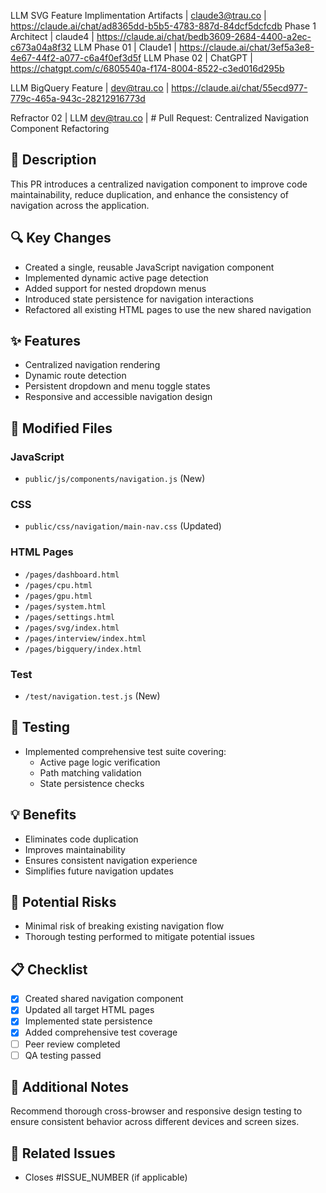 LLM SVG Feature Implimentation Artifacts | claude3@trau.co | https://claude.ai/chat/ad8365dd-b5b5-4783-887d-84dcf5dcfcdb
Phase 1 Architect | claude4 | https://claude.ai/chat/bedb3609-2684-4400-a2ec-c673a04a8f32
LLM Phase 01 | Claude1 | https://claude.ai/chat/3ef5a3e8-4e67-44f2-a077-c6a4f0ef3d5f
LLM Phase 02 | ChatGPT | https://chatgpt.com/c/6805540a-f174-8004-8522-c3ed016d295b

LLM BigQuery Feature | dev@trau.co | https://claude.ai/chat/55ecd977-779c-465a-943c-28212916773d



Refractor 02 | LLM dev@trau.co | # Pull Request: Centralized Navigation Component Refactoring

## 🚀 Description
This PR introduces a centralized navigation component to improve code maintainability, reduce duplication, and enhance the consistency of navigation across the application.

## 🔍 Key Changes
- Created a single, reusable JavaScript navigation component
- Implemented dynamic active page detection
- Added support for nested dropdown menus
- Introduced state persistence for navigation interactions
- Refactored all existing HTML pages to use the new shared navigation

## ✨ Features
- Centralized navigation rendering
- Dynamic route detection
- Persistent dropdown and menu toggle states
- Responsive and accessible navigation design

## 📂 Modified Files
### JavaScript
- `public/js/components/navigation.js` (New)

### CSS
- `public/css/navigation/main-nav.css` (Updated)

### HTML Pages
- `/pages/dashboard.html`
- `/pages/cpu.html`
- `/pages/gpu.html`
- `/pages/system.html`
- `/pages/settings.html`
- `/pages/svg/index.html`
- `/pages/interview/index.html`
- `/pages/bigquery/index.html`

### Test
- `/test/navigation.test.js` (New)

## 🧪 Testing
- Implemented comprehensive test suite covering:
  - Active page logic verification
  - Path matching validation
  - State persistence checks

## 💡 Benefits
- Eliminates code duplication
- Improves maintainability
- Ensures consistent navigation experience
- Simplifies future navigation updates

## 🚧 Potential Risks
- Minimal risk of breaking existing navigation flow
- Thorough testing performed to mitigate potential issues

## 📋 Checklist
- [x] Created shared navigation component
- [x] Updated all target HTML pages
- [x] Implemented state persistence
- [x] Added comprehensive test coverage
- [ ] Peer review completed
- [ ] QA testing passed

## 📝 Additional Notes
Recommend thorough cross-browser and responsive design testing to ensure consistent behavior across different devices and screen sizes.

## 🔗 Related Issues
- Closes #ISSUE_NUMBER (if applicable)



